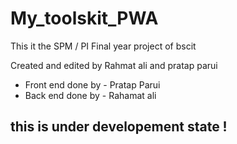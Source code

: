 # My_toolskit_PWA
This it the SPM / PI Final year project of bscit 

Created and edited by Rahmat ali and pratap parui

- Front end done by - Pratap Parui 
- Back end done by - Rahamat ali 

## this is under developement state !